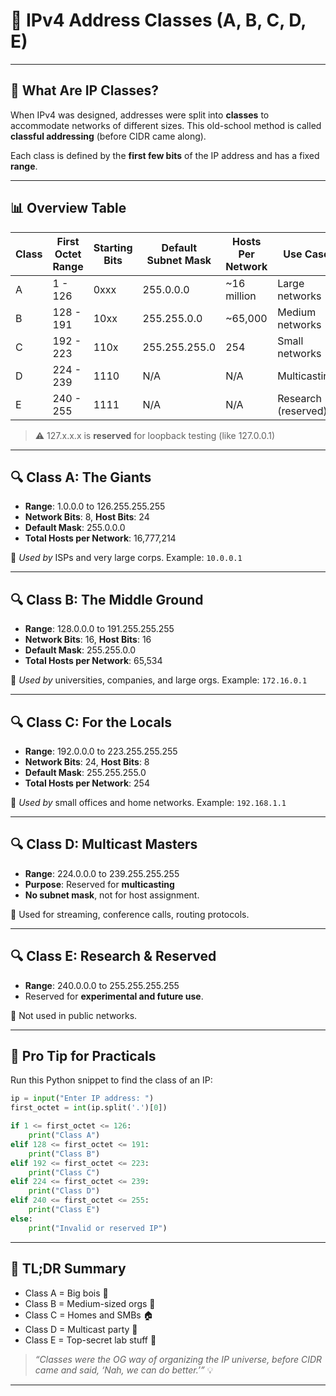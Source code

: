 # 🧱 IPv4 Address Classes (A, B, C, D, E)

---

## 🧠 What Are IP Classes?

When IPv4 was designed, addresses were split into **classes** to accommodate networks of different sizes. This old-school method is called **classful addressing** (before CIDR came along).

Each class is defined by the **first few bits** of the IP address and has a fixed **range**.

---

## 📊 Overview Table

| Class | First Octet Range | Starting Bits | Default Subnet Mask | Hosts Per Network | Use Case           |
|-------|--------------------|----------------|----------------------|-------------------|--------------------|
| A     | 1 - 126            | 0xxx           | 255.0.0.0            | ~16 million       | Large networks     |
| B     | 128 - 191          | 10xx           | 255.255.0.0          | ~65,000           | Medium networks    |
| C     | 192 - 223          | 110x           | 255.255.255.0        | 254               | Small networks     |
| D     | 224 - 239          | 1110           | N/A                  | N/A               | Multicasting       |
| E     | 240 - 255          | 1111           | N/A                  | N/A               | Research (reserved) |

> ⚠️ 127.x.x.x is **reserved** for loopback testing (like 127.0.0.1)

---

## 🔍 Class A: The Giants
- **Range**: 1.0.0.0 to 126.255.255.255
- **Network Bits**: 8, **Host Bits**: 24
- **Default Mask**: 255.0.0.0
- **Total Hosts per Network**: 16,777,214

🧠 *Used by* ISPs and very large corps. Example: `10.0.0.1`

---

## 🔍 Class B: The Middle Ground
- **Range**: 128.0.0.0 to 191.255.255.255
- **Network Bits**: 16, **Host Bits**: 16
- **Default Mask**: 255.255.0.0
- **Total Hosts per Network**: 65,534

🧠 *Used by* universities, companies, and large orgs. Example: `172.16.0.1`

---

## 🔍 Class C: For the Locals
- **Range**: 192.0.0.0 to 223.255.255.255
- **Network Bits**: 24, **Host Bits**: 8
- **Default Mask**: 255.255.255.0
- **Total Hosts per Network**: 254

🧠 *Used by* small offices and home networks. Example: `192.168.1.1`

---

## 🔍 Class D: Multicast Masters
- **Range**: 224.0.0.0 to 239.255.255.255
- **Purpose**: Reserved for **multicasting**
- **No subnet mask**, not for host assignment.

🧠 Used for streaming, conference calls, routing protocols.

---

## 🔍 Class E: Research & Reserved
- **Range**: 240.0.0.0 to 255.255.255.255
- Reserved for **experimental and future use**.

🧠 Not used in public networks.

---

## 🧪 Pro Tip for Practicals

Run this Python snippet to find the class of an IP:

```python
ip = input("Enter IP address: ")
first_octet = int(ip.split('.')[0])

if 1 <= first_octet <= 126:
    print("Class A")
elif 128 <= first_octet <= 191:
    print("Class B")
elif 192 <= first_octet <= 223:
    print("Class C")
elif 224 <= first_octet <= 239:
    print("Class D")
elif 240 <= first_octet <= 255:
    print("Class E")
else:
    print("Invalid or reserved IP")
```

---

## 📌 TL;DR Summary

- Class A = Big bois 🏢
- Class B = Medium-sized orgs 🏫
- Class C = Homes and SMBs 🏠
- Class D = Multicast party 🎥
- Class E = Top-secret lab stuff 🧪

> _“Classes were the OG way of organizing the IP universe, before CIDR came and said, ‘Nah, we can do better.’”_ 💡

---
